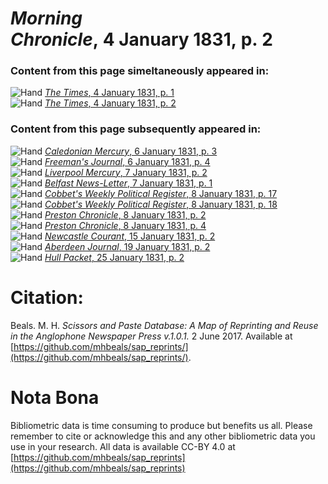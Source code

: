 # *Morning Chronicle*, 4 January 1831, p. 2  
  
### Content from this page simeltaneously appeared in:  
![Hand](http://scissorsandpaste.net/wp-content/uploads/2017/06/smallhandpointer.png) [*The Times*, 4 January 1831, p. 1](https://mhbeals.github.io/sap_html/The-Times/The-Times-4-January-1831-p-1)  
![Hand](http://scissorsandpaste.net/wp-content/uploads/2017/06/smallhandpointer.png) [*The Times*, 4 January 1831, p. 2](https://mhbeals.github.io/sap_html/The-Times/The-Times-4-January-1831-p-2)  
  
### Content from this page subsequently appeared in:  
![Hand](http://scissorsandpaste.net/wp-content/uploads/2017/06/smallhandpointer.png) [*Caledonian Mercury*, 6 January 1831, p. 3](https://mhbeals.github.io/sap_html/Caledonian-Mercury/Caledonian-Mercury-6-January-1831-p-3)  
![Hand](http://scissorsandpaste.net/wp-content/uploads/2017/06/smallhandpointer.png) [*Freeman's Journal*, 6 January 1831, p. 4](https://mhbeals.github.io/sap_html/Freeman's-Journal/Freeman's-Journal-6-January-1831-p-4)  
![Hand](http://scissorsandpaste.net/wp-content/uploads/2017/06/smallhandpointer.png) [*Liverpool Mercury*, 7 January 1831, p. 2](https://mhbeals.github.io/sap_html/Liverpool-Mercury/Liverpool-Mercury-7-January-1831-p-2)  
![Hand](http://scissorsandpaste.net/wp-content/uploads/2017/06/smallhandpointer.png) [*Belfast News-Letter*, 7 January 1831, p. 1](https://mhbeals.github.io/sap_html/Belfast-News-Letter/Belfast-News-Letter-7-January-1831-p-1)  
![Hand](http://scissorsandpaste.net/wp-content/uploads/2017/06/smallhandpointer.png) [*Cobbet's Weekly Political Register*, 8 January 1831, p. 17](https://mhbeals.github.io/sap_html/Cobbet's-Weekly-Political-Register/Cobbet's-Weekly-Political-Register-8-January-1831-p-17)  
![Hand](http://scissorsandpaste.net/wp-content/uploads/2017/06/smallhandpointer.png) [*Cobbet's Weekly Political Register*, 8 January 1831, p. 18](https://mhbeals.github.io/sap_html/Cobbet's-Weekly-Political-Register/Cobbet's-Weekly-Political-Register-8-January-1831-p-18)  
![Hand](http://scissorsandpaste.net/wp-content/uploads/2017/06/smallhandpointer.png) [*Preston Chronicle*, 8 January 1831, p. 2](https://mhbeals.github.io/sap_html/Preston-Chronicle/Preston-Chronicle-8-January-1831-p-2)  
![Hand](http://scissorsandpaste.net/wp-content/uploads/2017/06/smallhandpointer.png) [*Preston Chronicle*, 8 January 1831, p. 4](https://mhbeals.github.io/sap_html/Preston-Chronicle/Preston-Chronicle-8-January-1831-p-4)  
![Hand](http://scissorsandpaste.net/wp-content/uploads/2017/06/smallhandpointer.png) [*Newcastle Courant*, 15 January 1831, p. 2](https://mhbeals.github.io/sap_html/Newcastle-Courant/Newcastle-Courant-15-January-1831-p-2)  
![Hand](http://scissorsandpaste.net/wp-content/uploads/2017/06/smallhandpointer.png) [*Aberdeen Journal*, 19 January 1831, p. 2](https://mhbeals.github.io/sap_html/Aberdeen-Journal/Aberdeen-Journal-19-January-1831-p-2)  
![Hand](http://scissorsandpaste.net/wp-content/uploads/2017/06/smallhandpointer.png) [*Hull Packet*, 25 January 1831, p. 2](https://mhbeals.github.io/sap_html/Hull-Packet/Hull-Packet-25-January-1831-p-2)  


# Citation: 

Beals. M. H. *Scissors and Paste Database: A Map of Reprinting and Reuse in the Anglophone Newspaper Press v.1.0.1.* 2 June 2017. Available at [https://github.com/mhbeals/sap_reprints/](https://github.com/mhbeals/sap_reprints/). 

# Nota Bona

Bibliometric data is time consuming to produce but benefits us all. Please remember to cite or acknowledge this and any other bibliometric data you use in your research. All data is available CC-BY 4.0 at [https://github.com/mhbeals/sap_reprints](https://github.com/mhbeals/sap_reprints)